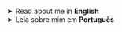 <br clear="both">


<details>
<summary>Read about me in <b>English</b></summary>

<h1 align="left">Hello! I'm glad you're here.</h1>

###

<h2 align="left">I'm Artur :nerd_face: 🤓</h2>

###

<h4 align="left">I enjoy doing different things, and that's the reason that I work in different areas, doing what I like</h4>

###

<br clear="both">

<h6 align="center">Like:</h6>

###

<p align="center">Taking care of animals :man_health_worker: 👨‍⚕️, Teaching :man_teacher:	  👨‍🏫 :man_scientist:	👨‍🔬, Doing scientific researches 	:man_student: 👨‍🎓 being a student</p> 

###

<p align="left">I graduated in Veterinary Medicine and then entered the master's degree, which would later become a doctorate</p>

<p align="left">Still at the beginning of my master's degree, I made some extremely important decisions that <b>completely</b> changed the direction of my life</p>

<p align="left">These decisions introduced me to a ​​research field in Animal Science that,<b>back then</b> did not exist</p>

<p align="left">In short: I was <b>trying</b> to solve the problem, pointed as the <i>technological deficit</i> present in Veterinary Medicine</p>

<p align="left">So, already in my doctorate and, due to the nature of my previous and future research projects, I decided to enroll in another college, thus starting my bachelor's degree in Computer Science</p>

<p align="left">So I've been living a "<i>double life</i>", working as a researcher by day and studying computer science by night</p>

###
<h2 align="left">A little more about me:</h2>

<h3 align="left">Regarding my development as a computer scientist</h3>
<div>


###

<h3 align="left">Programming Languages</h3>

###

<div align="center">
  <img src="https://cdn.jsdelivr.net/gh/devicons/devicon/icons/cplusplus/cplusplus-original.svg" height="40" alt="cplusplus logo"  />
  <img width="12" />
  <img src="https://cdn.jsdelivr.net/gh/devicons/devicon/icons/c/c-original.svg" height="40" alt="c logo"  />
  <img width="12" />
  <img src="https://cdn.jsdelivr.net/gh/devicons/devicon/icons/python/python-original.svg" height="40" alt="python logo"  />
  <img width="12" />
  <img src="https://cdn.jsdelivr.net/gh/devicons/devicon/icons/java/java-original.svg" height="40" alt="java logo"  />
  <img width="12" />
  <img src="https://cdn.jsdelivr.net/gh/devicons/devicon/icons/javascript/javascript-original.svg" height="40" alt="javascript logo"  />
  <img width="12" />
  <img src="https://cdn.jsdelivr.net/gh/devicons/devicon/icons/csharp/csharp-original.svg" height="40" alt="csharp logo"  />
  <img width="12" />
  <img src="https://cdn.jsdelivr.net/gh/devicons/devicon/icons/kotlin/kotlin-original.svg" height="40" alt="kotlin logo"  />
  <img width="12" />
  <img src="https://cdn.jsdelivr.net/gh/devicons/devicon/icons/dart/dart-original.svg" height="40" alt="dart logo"  />
  <img width="12" />
  <img src="https://cdn.jsdelivr.net/gh/devicons/devicon/icons/typescript/typescript-original.svg" height="40" alt="typescript logo"  />
  <img width="12" />
  </div>

###

<h3 align="left">Back-end</h3>

###

<div align="center">
  <img src="https://cdn.jsdelivr.net/gh/devicons/devicon/icons/nodejs/nodejs-original.svg" height="40" alt="nodejs logo"  />
  <img width="12" />
  <img src="https://cdn.jsdelivr.net/gh/devicons/devicon/icons/django/django-plain.svg" height="40" alt="django logo"  />
  <img width="12" />
  <img src="https://cdn.jsdelivr.net/gh/devicons/devicon/icons/flask/flask-original.svg" height="40" alt="flask logo"  />
  <img width="12" />
  <img src="https://cdn.jsdelivr.net/gh/devicons/devicon/icons/spring/spring-original.svg" height="40" alt="spring logo"  />
  <img width="12" />
  <img src="https://cdn.jsdelivr.net/gh/devicons/devicon/icons/mysql/mysql-original.svg" height="40" alt="mysql logo"  />
  <img width="12" />
  <img src="https://cdn.jsdelivr.net/gh/devicons/devicon/icons/sqlite/sqlite-original.svg" height="40" alt="sqlite logo"  />
  <img width="12" />
  <img src="https://cdn.jsdelivr.net/gh/devicons/devicon/icons/postgresql/postgresql-original.svg" height="40" alt="postgresql logo"  />
  <img width="12" />
  <img src="https://cdn.jsdelivr.net/gh/devicons/devicon/icons/mongodb/mongodb-original.svg" height="40" alt="mongodb logo"  />
  <img width="12" />
  <img src="https://cdn.jsdelivr.net/gh/devicons/devicon/icons/laravel/laravel-original.svg" height="40" alt="laravel logo"  />
  <img width="12" />
  <img src="https://cdn.jsdelivr.net/gh/devicons/devicon/icons/dot-net/dot-net-original.svg" height="40" alt="dot-net logo"  />
  <img width="12" />
  <img src="https://cdn.jsdelivr.net/gh/devicons/devicon/icons/dotnetcore/dotnetcore-original.svg" height="40" alt="dotnetcore logo"  />
  <img width="12" />
  <img src="https://cdn.jsdelivr.net/gh/devicons/devicon/icons/express/express-original.svg" height="40" alt="express logo"  />
  <img width="12" />
  <img src="https://cdn.simpleicons.org/postman/FF6C37" height="40" alt="postman logo"  />
  <img width="12" />
  <img src="https://cdn.jsdelivr.net/gh/devicons/devicon/icons/npm/npm-original-wordmark.svg" height="40" alt="npm logo"  />
</div>

###

<h3 align="left">Front-end</h3>

###

<div align="center">
  <img src="https://cdn.jsdelivr.net/gh/devicons/devicon/icons/html5/html5-original.svg" height="40" alt="html5 logo"  />
  <img width="12" />
  <img src="https://cdn.jsdelivr.net/gh/devicons/devicon/icons/css3/css3-original.svg" height="40" alt="css3 logo"  />
  <img width="12" />
  <img src="https://cdn.jsdelivr.net/gh/devicons/devicon/icons/react/react-original.svg" height="40" alt="react logo"  />
  <img width="12" />
  <img src="https://cdn.jsdelivr.net/gh/devicons/devicon/icons/vuejs/vuejs-original.svg" height="40" alt="vuejs logo"  />
  <img width="12" />
  <img src="https://cdn.jsdelivr.net/gh/devicons/devicon/icons/angularjs/angularjs-original.svg" height="40" alt="angularjs logo"  />
  <img width="12" />
  <img src="https://cdn.jsdelivr.net/gh/devicons/devicon/icons/nextjs/nextjs-original.svg" height="40" alt="nextjs logo"  />
  <img width="12" />
  <img src="https://www.chartjs.org/media/logo-title.svg" alt="chartjs" width="40" height="40"/>
  <img width="12" />
  <img src="https://cdn.jsdelivr.net/gh/devicons/devicon/icons/tailwindcss/tailwindcss-original-wordmark.svg" height="40" alt="tailwindcss logo"  />
  <img width="12" />
  <img src="https://cdn.jsdelivr.net/gh/devicons/devicon/icons/bootstrap/bootstrap-original.svg" height="40" alt="bootstrap logo"  />
  <img width="12" />
  <img src="https://cdn.jsdelivr.net/gh/devicons/devicon/icons/figma/figma-original.svg" height="40" alt="figma logo"  />
  <img width="12" />
  <img src="https://cdn.jsdelivr.net/gh/devicons/devicon/icons/illustrator/illustrator-plain.svg" height="40" alt="illustrator logo"  />
  <img width="12" />
  <img src="https://cdn.jsdelivr.net/gh/devicons/devicon/icons/canva/canva-original.svg" height="40" alt="canva logo"  />
  <img width="12" />
  <img src="https://skillicons.dev/icons?i=ps" height="40" alt="adobephotoshop logo"  />
  <img width="12" />
  <img src="https://skillicons.dev/icons?i=electron" height="40" alt="electron logo"  />
  <img width="12" />
  
  <img src="https://upload.wikimedia.org/wikipedia/commons/b/bb/WxWidgets.svg" alt="wx_widgets" width="40" height="40"/> 
    <img width="12" />
  <img src="https://skillicons.dev/icons?i=gtk" height="40" alt="gtk logo"  />
<img width="12" />
  <img src="https://cdn.simpleicons.org/qt/41CD52" height="40" alt="qt logo"  />
  <img width="12" />
  <img src="https://cdn.simpleicons.org/inkscape/000000" height="40" alt="inkscape logo"  />
  <img width="12" />
  <img src="https://cdn.simpleicons.org/adobexd/FF61F6" height="40" alt="xd logo"  />
  <img width="12" />
  <img src="https://cdn.simpleicons.org/wordpress/21759B" height="40" alt="wordpress logo"  />
  <img width="12" />
  <img src="https://cdn.simpleicons.org/vercel/000000" height="40" alt="vercel logo"  />

  <img width="12" />
  <img src="https://cdn.jsdelivr.net/gh/devicons/devicon/icons/gimp/gimp-original.svg" height="40" alt="gimp logo"  />
  <img width="12" />
  <img src="https://cdn.jsdelivr.net/gh/devicons/devicon/icons/flutter/flutter-original.svg" height="40" alt="flutter logo"  />
</div>

###

<h3 align="left">Artificial Intelligence</h3>

###

<div align="center">
  <img src="https://cdn.jsdelivr.net/gh/devicons/devicon/icons/opencv/opencv-original.svg" height="40" alt="opencv logo"  />
  <img width="12" />
  <img src="https://cdn.jsdelivr.net/gh/devicons/devicon/icons/tensorflow/tensorflow-original.svg" height="40" alt="tensorflow logo"  />
  <img width="12" />
  <img src="https://cdn.jsdelivr.net/gh/devicons/devicon/icons/pytorch/pytorch-original.svg" height="40" alt="pytorch logo"  />
  <img width="12" />
  <img src="https://cdn.simpleicons.org/jupyter/F37626" height="40" alt="jupyter logo"  />
  <img width="12" />
  <img src="https://cdn.simpleicons.org/numpy/013243" height="40" alt="numpy logo"  />
</div>

###

<h3 align="left">Cientific Computing</h3>

###

<div align="center">
  <img src="https://skillicons.dev/icons?i=r" height="40" alt="r logo"  />
  <img width="12" />
  <img src="https://cdn.jsdelivr.net/gh/devicons/devicon/icons/julia/julia-original.svg" height="40" alt="julia logo"  />
  <img width="12" />
  <img src="https://cdn.jsdelivr.net/gh/devicons/devicon/icons/pandas/pandas-original.svg" height="40" alt="pandas logo"  />
</div>

###

<h3 align="left">Computer Graphics</h3>

###

<div align="center">
  <img src="https://cdn.jsdelivr.net/gh/devicons/devicon/icons/opengl/opengl-original.svg" height="40" alt="opengl logo"  />
  <img width="12" />
<img src="https://cdn.jsdelivr.net/npm/simple-icons@3.13.0/icons/vulkan.svg" height="40" alt="vulkan logo" /></span>
<img width="12" />
<img src="https://cdn.jsdelivr.net/gh/devicons/devicon/icons/sdl/sdl-original.svg" height="40" alt="sdl logo"  />
  
</div>

###

<h3 align="left">Game Development</h3>

###

<div align="center">
  <img src="https://skillicons.dev/icons?i=gamemakerstudio" height="40" alt="gamemakerstudio logo"  />
  <img width="12" />
  <img src="https://skillicons.dev/icons?i=unity" height="40" alt="unity logo"  />
  <img width="12" />
  <img src="https://skillicons.dev/icons?i=unreal" height="40" alt="unrealengine logo"  />
  <img width="12" />
  <img src="https://skillicons.dev/icons?i=godot" height="40" alt="godot logo"  />
</div>

###

<h3 align="left">Mobile</h3>

###

<div align="center">
  <img src="https://cdn.jsdelivr.net/gh/devicons/devicon/icons/android/android-original.svg" height="40" alt="android logo"  />
  <img width="12" />
  <img src="https://cdn.jsdelivr.net/gh/devicons/devicon/icons/gradle/gradle-original.svg" height="40" alt="gradle logo"  />
  <img width="12" />
  <img src="https://cdn.jsdelivr.net/gh/devicons/devicon/icons/apple/apple-original.svg" height="40" alt="apple logo"  />
</div>

###

<h3 align="left">Operating Systems</h3>

###

<div align="center">
  <img src="https://cdn.jsdelivr.net/gh/devicons/devicon/icons/windows8/windows8-original.svg" height="40" alt="windows8 logo"  />
  <img width="12" />
  <img src="https://skillicons.dev/icons?i=linux" height="40" alt="linux logo"  />
</div>

###

<h3 align="left">And a little more</h3>

###

<h4 align="center">Text editors and IDEs...</h4>
<div align="center">
 <img src="https://skillicons.dev/icons?i=vim" height="40" alt="vim logo"  /><img width="12" />
  <img src="https://cdn.simpleicons.org/neovim/57A143" height="40" alt="neovim logo"  /><img width="12" />
  <img src="https://cdn.jsdelivr.net/gh/devicons/devicon/icons/visualstudio/visualstudio-plain.svg" height="40" alt="visualstudio logo"  /><img width="12" />
    <img src="https://cdn.jsdelivr.net/gh/devicons/devicon/icons/vscode/vscode-original.svg" height="40" alt="vscode logo"  /><img width="12" />
    <img src="https://cdn.simpleicons.org/androidstudio/3DDC84" height="40" alt="androidstudio logo"  />
     <img style="background-color:white" src="https://cdn.simpleicons.org/intellijidea/000000" height="40" alt="intellij logo" /><img width="12" />
       <img src="https://cdn.simpleicons.org/rstudioide/75AADB" height="40" alt="rstudio logo"  /><img width="12" />
         <img src="https://cdn.jsdelivr.net/gh/devicons/devicon/icons/pycharm/pycharm-original.svg" height="40" alt="pycharm logo"  />
</div>

<h4 align="center">Version Control</h4>
<div align="center">
<img src="https://cdn.simpleicons.org/git/F05032" height="40" alt="git logo"  />
  <img width="12" />
  <img src="https://cdn.simpleicons.org/github/181717" height="40" alt="github logo"  />
  <img width="12" />
<img src="https://skillicons.dev/icons?i=gitlab" height="40" alt="gitlab logo"  />
</div>


<h4 align="center">Soft-skills of the <i>computer fellas</i></h4>
<div align="center">
 <img src="https://cdn.jsdelivr.net/gh/devicons/devicon/icons/bash/bash-original.svg" height="40" alt="bash logo"  />  <img width="12" />
  <img src="https://cdn.jsdelivr.net/gh/devicons/devicon/icons/anaconda/anaconda-original.svg" height="40" alt="anaconda logo"  />  <img width="12" />
    <img src="https://skillicons.dev/icons?i=solidjs" height="40" alt="solid logo"  />
    <img src="https://cdn.simpleicons.org/nuget/004880" height="40" alt="nuget logo"  />
    <img width="12" />
    <img src="https://skillicons.dev/icons?i=powershell" height="40" alt="powershell logo"  />
</div>

<h4 align="center">And all the rest</h4>
<div align="center">
 <img width="12" />
  <img src="https://skillicons.dev/icons?i=azure" height="40" alt="azure logo"  />
  <img width="12" />
  <img src="https://cdn.jsdelivr.net/gh/devicons/devicon/icons/cmake/cmake-original.svg" height="40" alt="cmake logo"  />
  <img width="12" />
  <img src="https://skillicons.dev/icons?i=docker" height="40" alt="docker logo"  />
  <img width="12" />
  <img src="https://skillicons.dev/icons?i=aws" height="40" alt="amazonwebservices logo"/>
   <img width="12" />
    <img src="https://skillicons.dev/icons?i=firebase" height="40" alt="firebase logo"  />
  <img width="12" />
  <img src="https://cdn.simpleicons.org/kubernetes/326CE5" height="40" alt="kubernetes logo"  />
  <img width="12" />
  <img src="https://cdn.simpleicons.org/lua/2C2D72" height="40" alt="lua logo"  />
  <img width="12" />
</div>
</div>

###

<h2 align="left">A little more about <sub>some </sub><i>little projects</i></h2>

###

<h3 align="left">Game Developing</h3>


###

<details align="left"><summary>I like games, especially when it comes to making them</summary>

###

<p align="left">I have developed numerous small games, useding several different tools<br></p>
<p>Some were done using commercial engines, which gave me experience with tools such as:</p>
<li>GameMaker</li><sub>Using GML</sub><br><br>
<li>Godot</li><sub>Using GDScript</sub><br><br>
<li>Unity</li><sub>Using C#</sub><br><br>
<li>Unreal Engine</li><sub>Using C++</sub>
<br><br>
<p>And not content with that, I moved on to something a little more... <b>challenging</b></p>
<p>I decided to learn about Frameworks, and how to develop games using something more "<i>raw</i>"<br>I learned some of them, paying special attention to two of them: </p>
<ol>
<li>MonoGame</li><sub>Using C#</sub>
<br><br>
<li>Raylib</li><sub>Using C++</sub>
</ol>It was all very beautiful, and it made sense to develop games that way... but I took another step forward <b><s>or backwards</s></b><br>I decided to learn things at a lower <i>level of abstraction</i><br>So I set out to understand GPUs and how we can use tools like </p>
<li>OpenGL</li><li>DirectX</li><li>Vulkan</li>
<p>to communicate with the graphics processing unit</p>

</details>
 
###

<h3 align="left">Softwares</h3>

###

<details>
<summary>I developed some Generic softwares <s>or, let's say: High Applicability Softwares</s></summary>

###

<p align="left">From softwares to manage people and companies to redesigning and reimplementing existing ideas for better suiting </p>
<br>
<ul>
<li>Company Management</li>
<li>Farm Management</li>
<li>Health Care Apps</li>
</ul>
</details>

<br><br>

<h2 align="left">Oh, one last thing...</h2>

<p align="left">I enjoy making musics</p>
<p>Drum 'n Bass <sub>also known as <s><sup>D</sup></s><b>RUM AND </b><sub><s>B</s></b></sub><b>ASS</b></sub>, Jungle e Darksynth,are some of my favorite genres<br><s>I only use free DAWs, just because I have no money</s></p>
<br>
<br>



###

<h2 align="left">Well, that's it...</h2>

<h3 align="left">Just in case. If you wish to talk about something,<b> feel free to reach me!</b></h3>

<div align="left">
  <a href="drarturtrindade@gmail.com" target="_blank">
    <img src="https://img.shields.io/static/v1?message=E-mail&logo=gmail&label=&color=D14836&logoColor=white&labelColor=&style=for-the-badge" height="35" alt="gmail logo"  />
  </a>
  <a href="https://www.linkedin.com/in/artursntrindade/" target="_blank">
    <img src="https://img.shields.io/static/v1?message=LinkedIn&logo=linkedin&label=&color=0077B5&logoColor=white&labelColor=&style=for-the-badge" height="35" alt="linkedin logo"  />
  </a>
  <a href="https://www.instagram.com/arturtrivet" target="_blank">
    <img src="https://img.shields.io/static/v1?message=Instagram&logo=instagram&label=&color=E4405F&logoColor=white&labelColor=&style=for-the-badge" height="35" alt="instagram logo"  />
  </a>
  <a href="https://www.youtube.com/rutradam" target="_blank">
    <img src="https://img.shields.io/static/v1?message=shtpost&logo=youtube&label=&color=FF0000&logoColor=white&labelColor=&style=for-the-badge" height="35" alt="youtube logo"  />
  </a>
  <a href="https://www.twitch.tv/rutrard" target="_blank">
    <img src="https://img.shields.io/static/v1?message=shtpost%20live&logo=twitch&label=&color=9146FF&logoColor=white&labelColor=&style=for-the-badge" height="35" alt="twitch logo"  />
  </a>
</div>

</details>


<details>
<summary>Leia sobre mim em <b>Português</b></summary>

<h1 align="left">Olá! que bom que está aqui!</h1>

###

<h2 align="left">Eu sou Artur 🤓</h2>

###

<h4 align="left">Amo fazer coisas diferentes e por isso estou presente em diversas áreas diferentes, fazendo o que gosto</h4>

###

<br clear="both">

<h6 align="center">Como, por exemplo</h6>

###

<p align="center">Cuidar de animais👨‍⚕️, dar aulas 👨‍🏫,  realizar projetos científicos 👨‍🔬 e estudar 👨‍🎓 </p> 

###

<p align="left">Me graduei em Medicina Veterinária e logo em seguida entrei para o mestrado,e o que posteriormente se tornaria um doutorado</p>

<p align="left">Ainda no início do mestrado, tive que tomar algumas decisões extremamente importantes e que mudaram <b>completamente</b> a direção da minha vida</p>

<p align="left">Estas decisões me inseriram em uma área de pesquisa em Ciência Animal que,<b> até então</b> não existia</p>

<p align="left">Em resumo: Eu estava <b>tentando</b> resolver o problema, apontado como <i>défcit</i>tecnológico presente na Medicina Veterinária</p>

<p align="left">Assim, já no doutorado e, devido a natureza dos meus projetos de pesquisa anteriores e também aos futuros, decidi me matricular em uma outra faculdade, Assim dei início ao meu bacharelado em Ciência da Computação</p>

<p align="left">Sendo assim, levei uma "<i><b>vida dupla</b></i>", atuando como pesquisador de dia, e estudante de ciência da computação de noite</p>

###
<h2 align="left">Um pouco mais sobre mim:</h2>

<h3 align="left">Em relação ao meu desenvolvimento como cientista da computação</h3>
<div>


###

<h3 align="left">Linguagens de Programação</h3>

###

<div align="center">
  <img src="https://cdn.jsdelivr.net/gh/devicons/devicon/icons/cplusplus/cplusplus-original.svg" height="40" alt="cplusplus logo"  />
  <img width="12" />
  <img src="https://cdn.jsdelivr.net/gh/devicons/devicon/icons/c/c-original.svg" height="40" alt="c logo"  />
  <img width="12" />
  <img src="https://cdn.jsdelivr.net/gh/devicons/devicon/icons/python/python-original.svg" height="40" alt="python logo"  />
  <img width="12" />
  <img src="https://cdn.jsdelivr.net/gh/devicons/devicon/icons/java/java-original.svg" height="40" alt="java logo"  />
  <img width="12" />
  <img src="https://cdn.jsdelivr.net/gh/devicons/devicon/icons/javascript/javascript-original.svg" height="40" alt="javascript logo"  />
  <img width="12" />
  <img src="https://cdn.jsdelivr.net/gh/devicons/devicon/icons/csharp/csharp-original.svg" height="40" alt="csharp logo"  />
  <img width="12" />
  <img src="https://cdn.jsdelivr.net/gh/devicons/devicon/icons/kotlin/kotlin-original.svg" height="40" alt="kotlin logo"  />
  <img width="12" />
  <img src="https://cdn.jsdelivr.net/gh/devicons/devicon/icons/dart/dart-original.svg" height="40" alt="dart logo"  />
  <img width="12" />
  <img src="https://cdn.jsdelivr.net/gh/devicons/devicon/icons/typescript/typescript-original.svg" height="40" alt="typescript logo"  />
  <img width="12" />
  </div>

###

<h3 align="left">Back-end</h3>

###

<div align="center">
  <img src="https://cdn.jsdelivr.net/gh/devicons/devicon/icons/nodejs/nodejs-original.svg" height="40" alt="nodejs logo"  />
  <img width="12" />
  <img src="https://cdn.jsdelivr.net/gh/devicons/devicon/icons/django/django-plain.svg" height="40" alt="django logo"  />
  <img width="12" />
  <img src="https://cdn.jsdelivr.net/gh/devicons/devicon/icons/flask/flask-original.svg" height="40" alt="flask logo"  />
  <img width="12" />
  <img src="https://cdn.jsdelivr.net/gh/devicons/devicon/icons/spring/spring-original.svg" height="40" alt="spring logo"  />
  <img width="12" />
  <img src="https://cdn.jsdelivr.net/gh/devicons/devicon/icons/mysql/mysql-original.svg" height="40" alt="mysql logo"  />
  <img width="12" />
  <img src="https://cdn.jsdelivr.net/gh/devicons/devicon/icons/sqlite/sqlite-original.svg" height="40" alt="sqlite logo"  />
  <img width="12" />
  <img src="https://cdn.jsdelivr.net/gh/devicons/devicon/icons/postgresql/postgresql-original.svg" height="40" alt="postgresql logo"  />
  <img width="12" />
  <img src="https://cdn.jsdelivr.net/gh/devicons/devicon/icons/mongodb/mongodb-original.svg" height="40" alt="mongodb logo"  />
  <img width="12" />
  <img src="https://cdn.jsdelivr.net/gh/devicons/devicon/icons/laravel/laravel-original.svg" height="40" alt="laravel logo"  />
  <img width="12" />
  <img src="https://cdn.jsdelivr.net/gh/devicons/devicon/icons/dot-net/dot-net-original.svg" height="40" alt="dot-net logo"  />
  <img width="12" />
  <img src="https://cdn.jsdelivr.net/gh/devicons/devicon/icons/dotnetcore/dotnetcore-original.svg" height="40" alt="dotnetcore logo"  />
  <img width="12" />
  <img src="https://cdn.jsdelivr.net/gh/devicons/devicon/icons/express/express-original.svg" height="40" alt="express logo"  />
  <img width="12" />
  <img src="https://cdn.simpleicons.org/postman/FF6C37" height="40" alt="postman logo"  />
  <img width="12" />
  <img src="https://cdn.jsdelivr.net/gh/devicons/devicon/icons/npm/npm-original-wordmark.svg" height="40" alt="npm logo"  />
</div>

###

<h3 align="left">Front-end</h3>

###

<div align="center">
  <img src="https://cdn.jsdelivr.net/gh/devicons/devicon/icons/html5/html5-original.svg" height="40" alt="html5 logo"  />
  <img width="12" />
  <img src="https://cdn.jsdelivr.net/gh/devicons/devicon/icons/css3/css3-original.svg" height="40" alt="css3 logo"  />
  <img width="12" />
  <img src="https://cdn.jsdelivr.net/gh/devicons/devicon/icons/react/react-original.svg" height="40" alt="react logo"  />
  <img width="12" />
  <img src="https://cdn.jsdelivr.net/gh/devicons/devicon/icons/vuejs/vuejs-original.svg" height="40" alt="vuejs logo"  />
  <img width="12" />
  <img src="https://cdn.jsdelivr.net/gh/devicons/devicon/icons/angularjs/angularjs-original.svg" height="40" alt="angularjs logo"  />
  <img width="12" />
  <img src="https://cdn.jsdelivr.net/gh/devicons/devicon/icons/nextjs/nextjs-original.svg" height="40" alt="nextjs logo"  />
  <img width="12" />
  <img src="https://www.chartjs.org/media/logo-title.svg" alt="chartjs" width="40" height="40"/>
  <img width="12" />
  <img src="https://cdn.jsdelivr.net/gh/devicons/devicon/icons/tailwindcss/tailwindcss-original-wordmark.svg" height="40" alt="tailwindcss logo"  />
  <img width="12" />
  <img src="https://cdn.jsdelivr.net/gh/devicons/devicon/icons/bootstrap/bootstrap-original.svg" height="40" alt="bootstrap logo"  />
  <img width="12" />
  <img src="https://cdn.jsdelivr.net/gh/devicons/devicon/icons/figma/figma-original.svg" height="40" alt="figma logo"  />
  <img width="12" />
  <img src="https://cdn.jsdelivr.net/gh/devicons/devicon/icons/illustrator/illustrator-plain.svg" height="40" alt="illustrator logo"  />
  <img width="12" />
  <img src="https://cdn.jsdelivr.net/gh/devicons/devicon/icons/canva/canva-original.svg" height="40" alt="canva logo"  />
  <img width="12" />
  <img src="https://skillicons.dev/icons?i=ps" height="40" alt="adobephotoshop logo"  />
  <img width="12" />
  <img src="https://skillicons.dev/icons?i=electron" height="40" alt="electron logo"  />
  <img width="12" />
  
  <img src="https://upload.wikimedia.org/wikipedia/commons/b/bb/WxWidgets.svg" alt="wx_widgets" width="40" height="40"/> 
    <img width="12" />
  <img src="https://skillicons.dev/icons?i=gtk" height="40" alt="gtk logo"  />
<img width="12" />
  <img src="https://cdn.simpleicons.org/qt/41CD52" height="40" alt="qt logo"  />
  <img width="12" />
  <img src="https://cdn.simpleicons.org/inkscape/000000" height="40" alt="inkscape logo"  />
  <img width="12" />
  <img src="https://cdn.simpleicons.org/adobexd/FF61F6" height="40" alt="xd logo"  />
  <img width="12" />
  <img src="https://cdn.simpleicons.org/wordpress/21759B" height="40" alt="wordpress logo"  />
  <img width="12" />
  <img src="https://cdn.simpleicons.org/vercel/000000" height="40" alt="vercel logo"  />

  <img width="12" />
  <img src="https://cdn.jsdelivr.net/gh/devicons/devicon/icons/gimp/gimp-original.svg" height="40" alt="gimp logo"  />
  <img width="12" />
  <img src="https://cdn.jsdelivr.net/gh/devicons/devicon/icons/flutter/flutter-original.svg" height="40" alt="flutter logo"  />
</div>

###

<h3 align="left">Inteligência Artificial</h3>

###

<div align="center">
  <img src="https://cdn.jsdelivr.net/gh/devicons/devicon/icons/opencv/opencv-original.svg" height="40" alt="opencv logo"  />
  <img width="12" />
  <img src="https://cdn.jsdelivr.net/gh/devicons/devicon/icons/tensorflow/tensorflow-original.svg" height="40" alt="tensorflow logo"  />
  <img width="12" />
  <img src="https://cdn.jsdelivr.net/gh/devicons/devicon/icons/pytorch/pytorch-original.svg" height="40" alt="pytorch logo"  />
  <img width="12" />
  <img src="https://cdn.simpleicons.org/jupyter/F37626" height="40" alt="jupyter logo"  />
  <img width="12" />
  <img src="https://cdn.simpleicons.org/numpy/013243" height="40" alt="numpy logo"  />
</div>

###

<h3 align="left">Computação Científica</h3>

###

<div align="center">
  <img src="https://skillicons.dev/icons?i=r" height="40" alt="r logo"  />
  <img width="12" />
  <img src="https://cdn.jsdelivr.net/gh/devicons/devicon/icons/julia/julia-original.svg" height="40" alt="julia logo"  />
  <img width="12" />
  <img src="https://cdn.jsdelivr.net/gh/devicons/devicon/icons/pandas/pandas-original.svg" height="40" alt="pandas logo"  />
</div>

###

<h3 align="left">Computação Gráfica</h3>

###

<div align="center">
  <img src="https://cdn.jsdelivr.net/gh/devicons/devicon/icons/opengl/opengl-original.svg" height="40" alt="opengl logo"  />
  <img width="12" />
<img src="https://cdn.jsdelivr.net/npm/simple-icons@3.13.0/icons/vulkan.svg" height="40" alt="vulkan logo" /></span>
<img width="12" />
<img src="https://cdn.jsdelivr.net/gh/devicons/devicon/icons/sdl/sdl-original.svg" height="40" alt="sdl logo"  />
  
</div>

###

<h3 align="left">Desenvolvimento de Games</h3>

###

<div align="center">
  <img src="https://skillicons.dev/icons?i=gamemakerstudio" height="40" alt="gamemakerstudio logo"  />
  <img width="12" />
  <img src="https://skillicons.dev/icons?i=unity" height="40" alt="unity logo"  />
  <img width="12" />
  <img src="https://skillicons.dev/icons?i=unreal" height="40" alt="unrealengine logo"  />
  <img width="12" />
  <img src="https://skillicons.dev/icons?i=godot" height="40" alt="godot logo"  />
</div>

###

<h3 align="left">Mobile</h3>

###

<div align="center">
  <img src="https://cdn.jsdelivr.net/gh/devicons/devicon/icons/android/android-original.svg" height="40" alt="android logo"  />
  <img width="12" />
  <img src="https://cdn.jsdelivr.net/gh/devicons/devicon/icons/gradle/gradle-original.svg" height="40" alt="gradle logo"  />
  <img width="12" />
  <img src="https://cdn.jsdelivr.net/gh/devicons/devicon/icons/apple/apple-original.svg" height="40" alt="apple logo"  />
</div>

###

<h3 align="left">Sistemas Operacionais</h3>

###

<div align="center">
  <img src="https://cdn.jsdelivr.net/gh/devicons/devicon/icons/windows8/windows8-original.svg" height="40" alt="windows8 logo"  />
  <img width="12" />
  <img src="https://skillicons.dev/icons?i=linux" height="40" alt="linux logo"  />
</div>

###

<h3 align="left">E algumas coisinhas a mais</h3>

###

<h4 align="center">Editores de texto, IDEs...</h4>
<div align="center">
 <img src="https://skillicons.dev/icons?i=vim" height="40" alt="vim logo"  /><img width="12" />
  <img src="https://cdn.simpleicons.org/neovim/57A143" height="40" alt="neovim logo"  /><img width="12" />
  <img src="https://cdn.jsdelivr.net/gh/devicons/devicon/icons/visualstudio/visualstudio-plain.svg" height="40" alt="visualstudio logo"  /><img width="12" />
    <img src="https://cdn.jsdelivr.net/gh/devicons/devicon/icons/vscode/vscode-original.svg" height="40" alt="vscode logo"  /><img width="12" />
    <img src="https://cdn.simpleicons.org/androidstudio/3DDC84" height="40" alt="androidstudio logo"  />
     <img style="background-color:white" src="https://cdn.simpleicons.org/intellijidea/000000" height="40" alt="intellij logo" /><img width="12" />
       <img src="https://cdn.simpleicons.org/rstudioide/75AADB" height="40" alt="rstudio logo"  /><img width="12" />
         <img src="https://cdn.jsdelivr.net/gh/devicons/devicon/icons/pycharm/pycharm-original.svg" height="40" alt="pycharm logo"  />
</div>

<h4 align="center">Versionamento</h4>
<div align="center">
<img src="https://cdn.simpleicons.org/git/F05032" height="40" alt="git logo"  />
  <img width="12" />
  <img src="https://cdn.simpleicons.org/github/181717" height="40" alt="github logo"  />
  <img width="12" />
<img src="https://skillicons.dev/icons?i=gitlab" height="40" alt="gitlab logo"  />
</div>


<h4 align="center"><i>Soft-skills</i> dos computeiros</h4>
<div align="center">
 <img src="https://cdn.jsdelivr.net/gh/devicons/devicon/icons/bash/bash-original.svg" height="40" alt="bash logo"  />  <img width="12" />
  <img src="https://cdn.jsdelivr.net/gh/devicons/devicon/icons/anaconda/anaconda-original.svg" height="40" alt="anaconda logo"  />  <img width="12" />
    <img src="https://skillicons.dev/icons?i=solidjs" height="40" alt="solid logo"  />
    <img src="https://cdn.simpleicons.org/nuget/004880" height="40" alt="nuget logo"  />
    <img width="12" />
    <img src="https://skillicons.dev/icons?i=powershell" height="40" alt="powershell logo"  />
</div>

<h4 align="center">E todo o resto</h4>
<div align="center">
 <img width="12" />
  <img src="https://skillicons.dev/icons?i=azure" height="40" alt="azure logo"  />
  <img width="12" />
  <img src="https://cdn.jsdelivr.net/gh/devicons/devicon/icons/cmake/cmake-original.svg" height="40" alt="cmake logo"  />
  <img width="12" />
  <img src="https://skillicons.dev/icons?i=docker" height="40" alt="docker logo"  />
  <img width="12" />
  <img src="https://skillicons.dev/icons?i=aws" height="40" alt="amazonwebservices logo"/>
   <img width="12" />
    <img src="https://skillicons.dev/icons?i=firebase" height="40" alt="firebase logo"  />
  <img width="12" />
  <img src="https://cdn.simpleicons.org/kubernetes/326CE5" height="40" alt="kubernetes logo"  />
  <img width="12" />
  <img src="https://cdn.simpleicons.org/lua/2C2D72" height="40" alt="lua logo"  />
  <img width="12" />
</div>
</div>

###

<h2 align="left">Um pouco mais sobre <sub>alguns </sub><i>projetinhos</i></h2>

###

<h3 align="left">Desenvolvendo jogos</h3>


###

<details align="left"><summary>Eu gosto de jogos, principalmente quando o assunto é fazê-los</summary>

###

<p align="left">Desenvolvi inúmeros pequenos jogos, onde utilizei diversas ferramentas diferentes<br></p>
<p>Alguns foram feitos através de Engines comerciais, o que me concederam experiencia com ferramentas como: </p>
<li>GameMaker</li><sub>Utilizando GML</sub><br><br>
<li>Godot</li><sub>Utilizando GDScript</sub><br><br>
<li>Unity</li><sub>Utilizando C#</sub><br><br>
<li>Unreal Engine</li><sub>Utilizando C++</sub>
<br><br>
<p>E não me contentando com isso, parti pra algo um pouco mais... <b>desafiador</b></p>
<p>Resolvi aprender sobre Frameworks, e em como desenvolver jogos utilizando algo mais <i>cru</i><br> Aprendi alguns deles, maior atenção a duas delas: </p>
<ol>
<li>MonoGame</li><sub>Utilizando C#</sub>
<br><br>
<li>Raylib</li><sub>Utilizando C++</sub>
</ol>
Tudo era muito lindo, e fazia sentido desenvolver jogos daquela maneira... mas eu dei mais um passo para frente <b><s>ou para trás</s></b><br>Decidi aprender coisas em um <i>nível de abstração</i> mais baixo<br>Então parti para entender sobre GPUs e em como podemos ferramentas como </p>
<li>OpenGL</li><li>DirectX</li><li> Vulkan</li>
<p>para nos comunicarmos com a unidade de processamento gráfico</p>

</details>
 
###

<h3 align="left">Softwares</h3>

###

<details>
<summary>Fiz alguns softwares mais "genéricos" <s>ou se preferírem: Softwares de ampla aplicabilidade</s></summary>

###

<p align="left">Desde programas para gerenciar empresas e pessoas à programas que reimplementavam uma ideia existente mas direcionada a um serviço específico</p>
<br>
<ul>
<li>Gestão de Empresa</li>
<li>Gestão de Fazendas</li>
<li>Aplicativos para a área da saúde</li>
</ul>
</details>

<br><br>

<h2 align="left">Uma outra coisa é que...</h2>

<p align="left">Eu gosto de fazer músicas.</p>
<p>Drum 'n Bass <sub>também conhecido como <s><sup>D</sup></s><b>RUM AND </b><sub><s>B</s></b></sub><b>ASS</b></sub>, Jungle e Darksynth, estão entre meus gêneros favoritos<br><s>Uso apenas DAWs gratuitas pois não tenho dinheiro</s></p>
<br>
<br>



###

<h2 align="left">Este foi meu "breve" resumo</h2>

<h3 align="left">Mas, caso tenha interesse em saber algo a mais, <b>sinta-se a vontade para entrar em contato!</b></h3>

<div align="left">
  <a href="drarturtrindade@gmail.com" target="_blank">
    <img src="https://img.shields.io/static/v1?message=E-mail&logo=gmail&label=&color=D14836&logoColor=white&labelColor=&style=for-the-badge" height="35" alt="gmail logo"  />
  </a>
  <a href="https://www.linkedin.com/in/artursntrindade/" target="_blank">
    <img src="https://img.shields.io/static/v1?message=LinkedIn&logo=linkedin&label=&color=0077B5&logoColor=white&labelColor=&style=for-the-badge" height="35" alt="linkedin logo"  />
  </a>
  <a href="https://www.instagram.com/arturtrivet" target="_blank">
    <img src="https://img.shields.io/static/v1?message=Instagram&logo=instagram&label=&color=E4405F&logoColor=white&labelColor=&style=for-the-badge" height="35" alt="instagram logo"  />
  </a>
  <a href="https://www.youtube.com/rutradam" target="_blank">
    <img src="https://img.shields.io/static/v1?message=S%C3%B3%20besteirol&logo=youtube&label=&color=FF0000&logoColor=white&labelColor=&style=for-the-badge" height="35" alt="youtube logo"  />
  </a>
  <a href="https://www.twitch.tv/rutrard" target="_blank">
    <img src="https://img.shields.io/static/v1?message=Besteirol%20ao%20vivo&logo=twitch&label=&color=9146FF&logoColor=white&labelColor=&style=for-the-badge" height="35" alt="twitch logo"  />
  </a>
</div>

</details>
